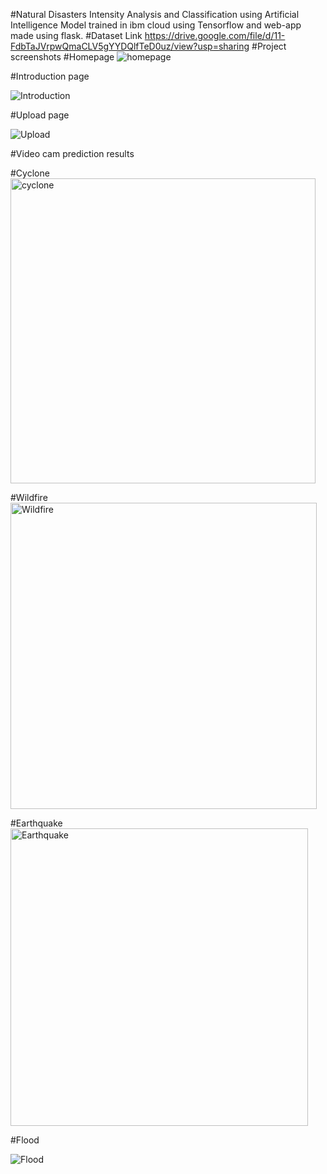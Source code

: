 #Natural Disasters Intensity Analysis and Classification using Artificial Intelligence
Model trained in ibm cloud using Tensorflow and web-app made using flask.
#Dataset Link
https://drive.google.com/file/d/11-FdbTaJVrpwQmaCLV5gYYDQlfTeD0uz/view?usp=sharing
#Project screenshots
#Homepage
![homepage](https://github.com/gnana20/ai/assets/140624660/5f18befe-1762-4a22-a3d2-68d8aaa18b5e)

#Introduction page

![Introduction](https://github.com/gnana20/ai/assets/140624660/eff12d85-fdb2-4b2d-ac57-5003f5a185a7)

#Upload page

![Upload](https://github.com/gnana20/ai/assets/140624660/2e408600-c6f8-4852-8387-a7e70c4344d4)

#Video cam prediction results

#Cyclone
<img width="488" alt="cyclone" src="https://github.com/gnana20/ai/assets/140624660/f2fff5ff-3e2b-49a5-b25f-4408edf59f83">

#Wildfire
<img width="490" alt="Wildfire" src="https://github.com/gnana20/ai/assets/140624660/db38ea51-f0ab-42a0-8d5f-97ce4daf1e24">

#Earthquake
<img width="476" alt="Earthquake" src="https://github.com/gnana20/ai/assets/140624660/9548234a-8008-4efb-ac4b-804f70517fc2">

#Flood

![Flood](https://github.com/gnana20/ai/assets/140624660/2e623ffb-8ea8-46b3-adda-c63a96135e1c)
